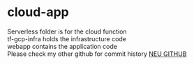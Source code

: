 # cloud-app

Serverless folder is for the cloud function \
tf-gcp-infra holds the infrastructure code \
webapp contains the application code \
Please check my other github for commit history [NEU GITHUB](https://github.com/brianpatraoneu)
